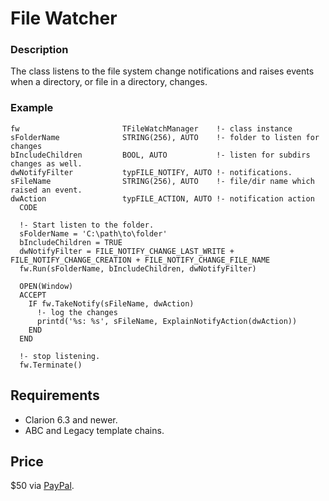 # File Watcher

### Description
The class listens to the file system change notifications and raises events when a directory, or file in a directory, changes.  

### Example
```
fw                       TFileWatchManager    !- class instance
sFolderName              STRING(256), AUTO    !- folder to listen for changes
bIncludeChildren         BOOL, AUTO           !- listen for subdirs changes as well.
dwNotifyFilter           typFILE_NOTIFY, AUTO !- notifications.
sFileName                STRING(256), AUTO    !- file/dir name which raised an event.
dwAction                 typFILE_ACTION, AUTO !- notification action
  CODE

  !- Start listen to the folder.
  sFolderName = 'C:\path\to\folder'
  bIncludeChildren = TRUE
  dwNotifyFilter = FILE_NOTIFY_CHANGE_LAST_WRITE + FILE_NOTIFY_CHANGE_CREATION + FILE_NOTIFY_CHANGE_FILE_NAME
  fw.Run(sFolderName, bIncludeChildren, dwNotifyFilter)

  OPEN(Window)
  ACCEPT
    IF fw.TakeNotify(sFileName, dwAction)
      !- log the changes
      printd('%s: %s', sFileName, ExplainNotifyAction(dwAction))
    END
  END

  !- stop listening.
  fw.Terminate()
```

## Requirements
- Clarion 6.3 and newer.
- ABC and Legacy template chains.

## Price
$50 via [PayPal](https://www.paypal.me/mikeduglas?ppid=PPC000628&cnac=RU&rsta=ru_RU(ru_RU)&cust=8W29QJ6GKY9HS&unptid=75f96da6-24a4-11e9-ae2c-441ea14e9560&t=&cal=ff0291196b3f5&calc=ff0291196b3f5&calf=ff0291196b3f5&unp_tpcid=ppme-social-user-profile-created&page=main:email&pgrp=main:email&e=op&mchn=em&s=ci&mail=sys).  